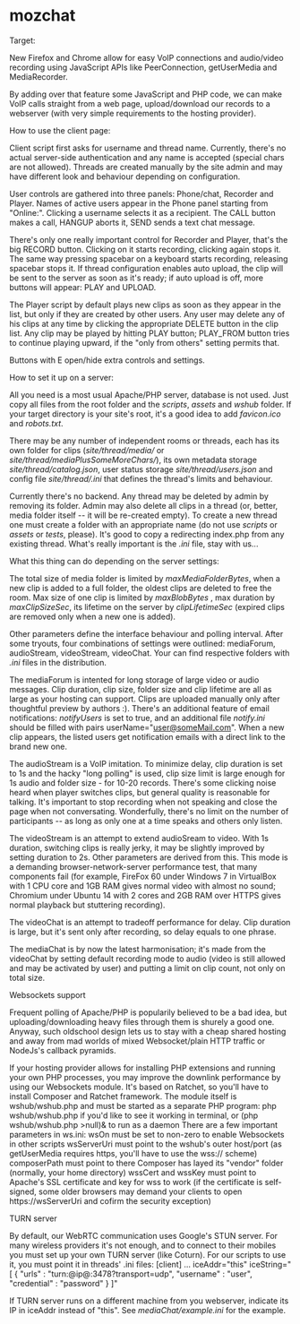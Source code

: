 # mozchat

Target:

New Firefox and Chrome allow for easy VoIP connections and audio/video recording using JavaScript APIs like PeerConnection, getUserMedia and MediaRecorder.

By adding over that feature some JavaScript and PHP code, we can make VoIP calls straight from a web page, upload/download our records to a webserver (with very simple requirements to the hosting provider).

How to use the client page:

Client script first asks for username and thread name. Currently, there's no actual server-side authentication and any name is accepted (special chars are not allowed). Threads are created manually by the site admin and may have different look and behaviour depending on configuration. 

User controls are gathered into three panels: Phone/chat, Recorder and Player. Names of active users appear in the Phone panel starting from "Online:". Clicking a username selects it as a recipient. The CALL button makes a call, HANGUP aborts it, SEND sends a text chat message.

There's only one really important control for Recorder and Player, that's the big RECORD button. Clicking on it starts recording, clicking again stops it. The same way pressing spacebar on a keyboard starts recording, releasing spacebar stops it. If thread configuration enables auto upload, the clip will be sent to the server as soon as it's ready; if auto upload is off, more buttons will appear: PLAY and UPLOAD.

The Player script by default plays new clips as soon as they appear in the list, but only if they are created by other users. Any user may delete any of his clips at any time by clicking the appropriate DELETE button in the clip list. Any clip may be played by hitting PLAY button; PLAY_FROM button tries to continue playing upward, if the "only from others" setting permits that. 

Buttons with E open/hide extra controls and settings.

How to set it up on a server: 

All you need is a most usual Apache/PHP server, database is not used. Just copy all files from the root folder and the _scripts_, _assets_ and _wshub_ folder. If your target directory is your site's root, it's a good idea to add _favicon.ico_ and _robots.txt_.

There may be any number of independent rooms or threads, each has its own folder for clips (_site/thread/media/_ or _site/thread/mediaPlusSomeMoreChars/_), its own metadata storage _site/thread/catalog.json_, user status storage _site/thread/users.json_ and config file _site/thread/.ini_ that defines the thread's limits and behaviour. 

Currently there's no backend. Any thread may be deleted by admin by removing its folder. Admin may also delete all clips in a thread (or, better, media folder itself -- it will be re-created empty). To create a new thread one must create a folder with an appropriate name (do not use _scripts_ or _assets_ or _tests_, please). It's good to copy a redirecting index.php from any existing thread. What's really important is the _.ini_ file, stay with us...

What this thing can do depending on the server settings:

The total size of media folder is limited by _maxMediaFolderBytes_, when a new clip is added to a full folder, the oldest clips are deleted to free the room. Max size of one clip is limited by _maxBlobBytes_ , max duration by _maxClipSizeSec_, its lifetime on the server by _clipLifetimeSec_ (expired clips are removed only when a new one is added).

Other parameters define the interface behaviour and polling interval. After some tryouts, four combinations of settings were outlined: mediaForum, audioStream, videoStream, videoChat. Your can find respective folders with _.ini_ files in the distribution.

The mediaForum is intented for long storage of large video or audio messages. Clip duration, clip size, folder size and clip lifetime are all as large as your hosting can support. Clips are uploaded manually only after thoughtful preview by authors :). There's an additional feature of email notifications: _notifyUsers_ is set to true, and an additional file _notify.ini_ should be filled with pairs userName="user@someMail.com". When a new clip appears, the listed users get notification emails with a direct link to the brand new one.

The audioStream is a VoIP imitation. To minimize delay, clip duration is set to 1s and the hacky "long polling" is used, clip size limit is large enough for 1s audio and folder size - for 10-20 records. There's some clicking noise heard when player switches clips, but general quality is reasonable for talking. It's important to stop recording when not speaking and close the page when not conversating. Wonderfully, there's no limit on the number of participants -- as long as only one at a time speaks and others only listen.

The videoStream is an attempt to extend audioSream to video. With 1s duration, switching clips is really jerky, it may be slightly improved by setting duration to 2s. Other parameters are derived from this. This mode is a demanding browser-network-server performance test, that many components fail (for example, FireFox 60 under Windows 7 in VirtualBox with 1 CPU core and 1GB RAM gives normal video with almost no sound; Chromium under Ubuntu 14 with 2 cores and 2GB RAM over HTTPS gives normal playback but stuttering recording).

The videoChat is an attempt to tradeoff performance for delay. Clip duration is large, but it's sent only after recording, so delay equals to one phrase.

The mediaChat is by now the latest harmonisation; it's made from the videoChat by setting default recording mode to audio (video is still allowed and may be activated by user) and putting a limit on clip count, not only on total size.

Websockets support

Frequent polling of Apache/PHP is popularily believed to be a bad idea, but uploading/downloading heavy files through them is shurely a good one. Anyway, such oldschool design lets us to stay with a cheap shared hosting and away from mad worlds of mixed Websocket/plain HTTP traffic or NodeJs's callback pyramids.

If your hosting provider allows for installing PHP extensions and running your own PHP processes, you may improve the downlink performance by using our Websockets module. It's based on Ratchet, so you'll have to install Composer and Ratchet framework. The module itself is wshub/wshub.php and must be started as a separate PHP program:
  php wshub/wshub.php 
    if you'd like to see it working in terminal, or 
  (php wshub/wshub.php >null)&
    to run as a daemon
There are a few important parameters in ws.ini:
  wsOn must be set to non-zero to enable Websockets in other scripts
  wsServerUri must point to the wshub's outer host/port (as getUserMedia requires https, you'll have to use the wss:// scheme)
  composerPath must point to there Composer has layed its "vendor" folder (normally, your home directory)
  wssCert and wssKey must point to Apache's SSL certificate and key for wss to work (if the certificate is self-signed, some older browsers may demand your clients to open https://wsServerUri and cofirm the security exception) 

TURN server

By default, our WebRTC communication uses Google's STUN server. For many wireless providers it's not enough, and to connect to their mobiles you must set up your own TURN server (like Coturn). For our scripts to use it, you must point it in threads' .ini files:
  [client]
  ...
  iceAddr="this"
  iceString="[ { "urls" : "turn:@ip@:3478?transport=udp", "username" : "user", "credential" : "password" } ]"
  
If TURN server runs on a different machine from you webserver, indicate its IP in iceAddr instead of "this". See _mediaChat/example.ini_ for the example.



